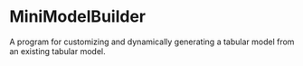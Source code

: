 # MiniModelBuilder
A program for customizing and dynamically generating a tabular model from an existing tabular model.
